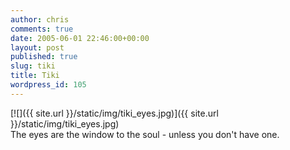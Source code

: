 ```yaml
---
author: chris
comments: true
date: 2005-06-01 22:46:00+00:00
layout: post
published: true
slug: tiki
title: Tiki
wordpress_id: 105
---
```


[![]({{ site.url }}/static/img/tiki_eyes.jpg)]({{ site.url }}/static/img/tiki_eyes.jpg)  
The eyes are the window to the soul - unless you don't have one.

